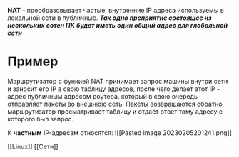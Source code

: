 **NAT** - преобразовывает частые, внутренние IP адреса используемы в локальной сети в публичные. 
***Так одно преприятие состоящее из нескольких сотен ПК будет иметь один общий адрес для глобальной сети***
# Пример
Маршрутизатор с функией NAT принимает запрос машины внутри сети и заносит его IP в свою таблицу адресов, после чего делает этот IP - адрес публичным адресом роутера, который в свою очередь отправляет пакеты во внешнюю сеть. Пакеты возвращаются обратно, маршрутизатор просматривает таблицу и отдаёт ответ тому адресу с которого был запрос. 

К **частным** IP-адресам относятся: 
![[Pasted image 20230205201241.png]]

[[Linux]] [[Сети]] 